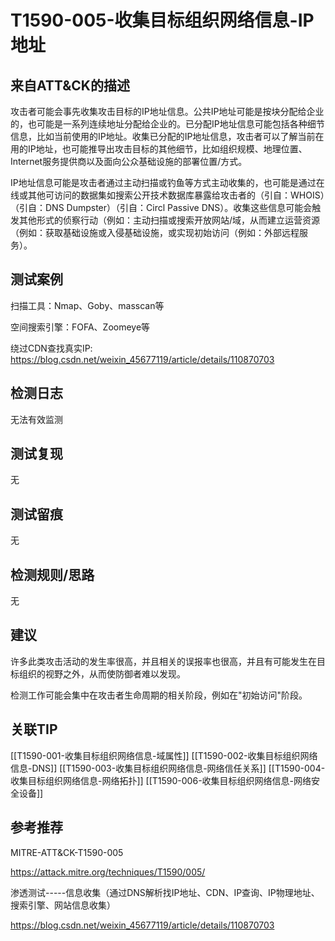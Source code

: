 # T1590-005-收集目标组织网络信息-IP地址

## 来自ATT&CK的描述

攻击者可能会事先收集攻击目标的IP地址信息。公共IP地址可能是按块分配给企业的，也可能是一系列连续地址分配给企业的。已分配IP地址信息可能包括各种细节信息，比如当前使用的IP地址。收集已分配的IP地址信息，攻击者可以了解当前在用的IP地址，也可能推导出攻击目标的其他细节，比如组织规模、地理位置、Internet服务提供商以及面向公众基础设施的部署位置/方式。

IP地址信息可能是攻击者通过主动扫描或钓鱼等方式主动收集的，也可能是通过在线或其他可访问的数据集如搜索公开技术数据库暴露给攻击者的（引自：WHOIS）（引自：DNS Dumpster）（引自：Circl Passive DNS）。收集这些信息可能会触发其他形式的侦察行动（例如：主动扫描或搜索开放网站/域，从而建立运营资源（例如：获取基础设施或入侵基础设施，或实现初始访问（例如：外部远程服务）。

## 测试案例

扫描工具：Nmap、Goby、masscan等

空间搜索引擎：FOFA、Zoomeye等

绕过CDN查找真实IP: <https://blog.csdn.net/weixin_45677119/article/details/110870703>

## 检测日志

无法有效监测

## 测试复现

无

## 测试留痕

无

## 检测规则/思路

无

## 建议

许多此类攻击活动的发生率很高，并且相关的误报率也很高，并且有可能发生在目标组织的视野之外，从而使防御者难以发现。

检测工作可能会集中在攻击者生命周期的相关阶段，例如在"初始访问"阶段。

## 关联TIP

[[T1590-001-收集目标组织网络信息-域属性]]
[[T1590-002-收集目标组织网络信息-DNS]]
[[T1590-003-收集目标组织网络信息-网络信任关系]]
[[T1590-004-收集目标组织网络信息-网络拓扑]]
[[T1590-006-收集目标组织网络信息-网络安全设备]]

## 参考推荐

MITRE-ATT&CK-T1590-005

<https://attack.mitre.org/techniques/T1590/005/>

渗透测试-----信息收集（通过DNS解析找IP地址、CDN、IP查询、IP物理地址、搜索引擎、网站信息收集）

<https://blog.csdn.net/weixin_45677119/article/details/110870703>
